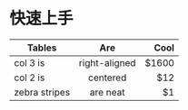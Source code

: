 # 快速上手

<template>
    <DemoBlock title="地图" desc="地图使用示例">
    <BaseDemo></BaseDemo>
    <highlight-code slot="code" lang="vue">
         <<< @/examples/views/MarkerDemo.vue
         <<< @/examples/../../views/BaseDemo.vue
         <<< @/../../examples/views/BaseDemo.vue
         <<< @/../examples/views/BaseDemo.vue
    </highlight-code>
    </DemoBlock>
</template>    



<script>
  export default {
    data() {
      return {
      
       }
    },
  }
</script>

| Tables        | Are           | Cool  |
| ------------- |:-------------:| -----:|
| col 3 is      | right-aligned | $1600 |
| col 2 is      | centered      |   $12 |
| zebra stripes | are neat      |    $1 |
